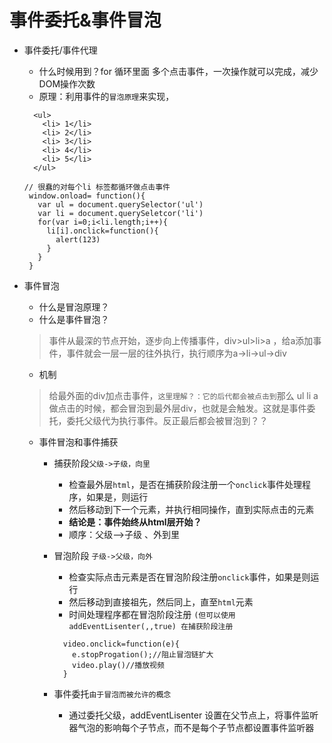 # 事件委托&事件冒泡



* 事件委托/事件代理

  * 什么时候用到？for 循环里面 多个点击事件，一次操作就可以完成，减少DOM操作次数
  * 原理：利用事件的`冒泡原理`来实现，

  ```text
    <ul>
      <li> 1</li>
      <li> 2</li>
      <li> 3</li>
      <li> 4</li>
      <li> 5</li>
    </ul>
  ```

  ```text
  // 很蠢的对每个li 标签都循环做点击事件
   window.onload= function(){
     var ul = document.querySelector('ul')
     var li = document.querySeletcor('li')
     for(var i=0;i<li.length;i++){
       li[i].onclick=function(){
         alert(123)
       }
     }
   }
  ```

* 事件冒泡

  * 什么是冒泡原理？
  * 什么是事件冒泡？

  > 事件从最深的节点开始，逐步向上传播事件，div&gt;ul&gt;li&gt;a ，给a添加事件，事件就会一层一层的往外执行，执行顺序为a-&gt;li-&gt;ul-&gt;div

  * 机制

  > 给最外面的div加点击事件，`这里理解？：它的后代都会被点击到`那么 ul li a 做点击的时候，都会冒泡到最外层div，也就是会触发。这就是事件委托，委托父级代为执行事件。反正最后都会被冒泡到？？

  * 事件冒泡和事件捕获
    * 捕获阶段`父级->子级，向里`
      * 检查最外层`html`，是否在捕获阶段注册一个`onclick`事件处理程序，如果是，则运行
      * 然后移动到下一个元素，并执行相同操作，直到实际点击的元素
      * **结论是：事件始终从html层开始？**
      * 顺序：父级——&gt;子级 、外到里
    * 冒泡阶段 `子级->父级，向外`

      * 检查实际点击元素是否在冒泡阶段注册`onclick`事件，如果是则运行
      * 然后移动到直接祖先，然后同上，直至`html`元素
      * 时间处理程序都在冒泡阶段注册 `(但可以使用addEventLisenter(,,true) 在捕获阶段注册`

      ```text
        video.onclick=function(e){
          e.stopProgation();//阻止冒泡链扩大
          video.play()//播放视频
        }
      ```

    * 事件委托`由于冒泡而被允许的概念`
      * 通过委托父级，addEventLisenter 设置在父节点上，将事件监听器气泡的影响每个子节点，而不是每个子节点都设置事件监听器



